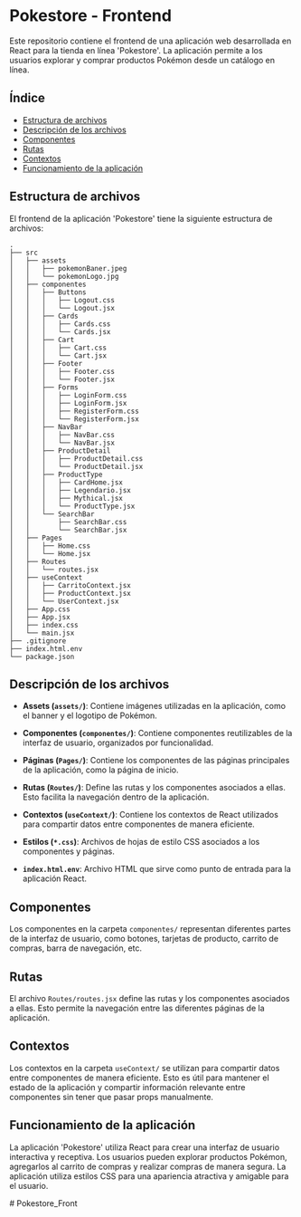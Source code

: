 # Pokestore - Frontend

Este repositorio contiene el frontend de una aplicación web desarrollada en React para la tienda en línea 'Pokestore'. La aplicación permite a los usuarios explorar y comprar productos Pokémon desde un catálogo en línea.

## Índice

- [Estructura de archivos](#estructura-de-archivos)
- [Descripción de los archivos](#descripción-de-los-archivos)
- [Componentes](#componentes)
- [Rutas](#rutas)
- [Contextos](#contextos)
- [Funcionamiento de la aplicación](#funcionamiento-de-la-aplicación)

## Estructura de archivos

El frontend de la aplicación 'Pokestore' tiene la siguiente estructura de archivos:

```
.
├── src
│   ├── assets
│   │   ├── pokemonBaner.jpeg
│   │   └── pokemonLogo.jpg
│   ├── componentes
│   │   ├── Buttons  
│   │   │   ├── Logout.css
│   │   │   └── Logout.jsx
│   │   ├── Cards  
│   │   │   ├── Cards.css
│   │   │   └── Cards.jsx
│   │   ├── Cart
│   │   │   ├── Cart.css
│   │   │   └── Cart.jsx
│   │   ├── Footer
│   │   │   ├── Footer.css
│   │   │   └── Footer.jsx
│   │   ├── Forms
│   │   │   ├── LoginForm.css
│   │   │   ├── LoginForm.jsx
│   │   │   ├── RegisterForm.css
│   │   │   └── RegisterForm.jsx
│   │   ├── NavBar
│   │   │   ├── NavBar.css
│   │   │   └── NavBar.jsx
│   │   ├── ProductDetail
│   │   │   ├── ProductDetail.css
│   │   │   └── ProductDetail.jsx
│   │   ├── ProductType
│   │   │   ├── CardHome.jsx
│   │   │   ├── Legendario.jsx
│   │   │   ├── Mythical.jsx
│   │   │   └── ProductType.jsx
│   │   └── SearchBar
│   │       ├── SearchBar.css
│   │       └── SearchBar.jsx
│   ├── Pages
│   │   ├── Home.css
│   │   └── Home.jsx
│   ├── Routes
│   │   └── routes.jsx
│   ├── useContext
│   │   ├── CarritoContext.jsx
│   │   ├── ProductContext.jsx
│   │   └── UserContext.jsx   
│   ├── App.css
│   ├── App.jsx
│   ├── index.css
│   └── main.jsx
├── .gitignore
├── index.html.env
└── package.json

```


## Descripción de los archivos

- **Assets (`assets/`)**: Contiene imágenes utilizadas en la aplicación, como el banner y el logotipo de Pokémon.

- **Componentes (`componentes/`)**: Contiene componentes reutilizables de la interfaz de usuario, organizados por funcionalidad.

- **Páginas (`Pages/`)**: Contiene los componentes de las páginas principales de la aplicación, como la página de inicio.

- **Rutas (`Routes/`)**: Define las rutas y los componentes asociados a ellas. Esto facilita la navegación dentro de la aplicación.

- **Contextos (`useContext/`)**: Contiene los contextos de React utilizados para compartir datos entre componentes de manera eficiente.

- **Estilos (`*.css`)**: Archivos de hojas de estilo CSS asociados a los componentes y páginas.

- **`index.html.env`**: Archivo HTML que sirve como punto de entrada para la aplicación React.

## Componentes

Los componentes en la carpeta `componentes/` representan diferentes partes de la interfaz de usuario, como botones, tarjetas de producto, carrito de compras, barra de navegación, etc.

## Rutas

El archivo `Routes/routes.jsx` define las rutas y los componentes asociados a ellas. Esto permite la navegación entre las diferentes páginas de la aplicación.

## Contextos

Los contextos en la carpeta `useContext/` se utilizan para compartir datos entre componentes de manera eficiente. Esto es útil para mantener el estado de la aplicación y compartir información relevante entre componentes sin tener que pasar props manualmente.

## Funcionamiento de la aplicación

La aplicación 'Pokestore' utiliza React para crear una interfaz de usuario interactiva y receptiva. Los usuarios pueden explorar productos Pokémon, agregarlos al carrito de compras y realizar compras de manera segura. La aplicación utiliza estilos CSS para una apariencia atractiva y amigable para el usuario.

#   P o k e s t o r e _ F r o n t  
 